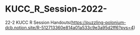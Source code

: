 # KUCC_R_Session-2022-
22-2 KUCC R Session Handouts(https://puzzling-polonium-dcb.notion.site/R-512713360e814a01a533c9e3a95d2ff6?pvs=4)
